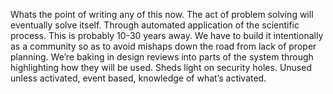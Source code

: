 Whats the point of writing any of this now. The act of problem solving will eventually solve itself. Through automated application of the scientific process. This is probably 10-30 years away. We have to build it intentionally as a community so as to avoid mishaps down the road from lack of proper planning. We’re baking in design reviews into parts of the system through highlighting how they will be used. Sheds light on security holes. Unused unless activated, event based, knowledge of what’s activated.